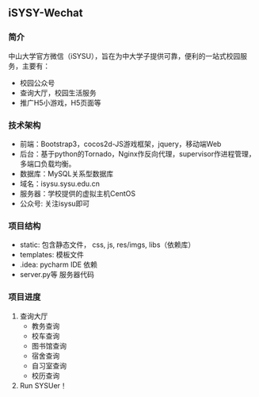 ## iSYSY-Wechat ##

### 简介 ###

中山大学官方微信（iSYSU），旨在为中大学子提供可靠，便利的一站式校园服务，主要有：
- 校园公众号
- 查询大厅，校园生活服务
- 推广H5小游戏，H5页面等

### 技术架构 ###

- 前端：Bootstrap3，cocos2d-JS游戏框架，jquery，移动端Web
- 后台：基于python的Tornado，Nginx作反向代理，supervisor作进程管理，多端口负载均衡。
- 数据库：MySQL关系型数据库
- 域名：isysu.sysu.edu.cn
- 服务器：学校提供的虚拟主机CentOS
- 公众号: 关注isysu即可

### 项目结构 ###

- static:			包含静态文件， css, js, res/imgs, libs（依赖库）
- templates:		模板文件
- .idea: 			pycharm IDE 依赖
- server.py等 		服务器代码

### 项目进度 ###
1. 查询大厅
	- 教务查询
	- 校车查询
	- 图书馆查询
	- 宿舍查询
	- 自习室查询
	- 校历查询
2. Run SYSUer！


